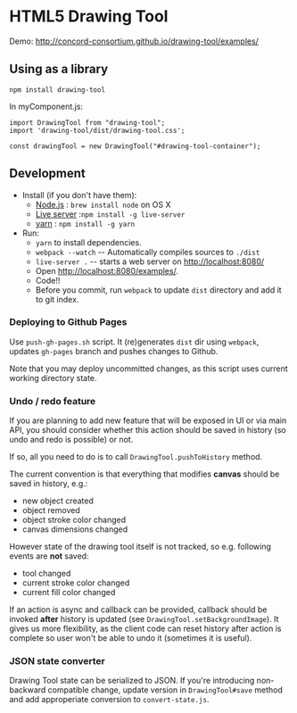 # HTML5 Drawing Tool

Demo: http://concord-consortium.github.io/drawing-tool/examples/

## Using as a library

`npm install drawing-tool`

In myComponent.js:

```
import DrawingTool from "drawing-tool";
import 'drawing-tool/dist/drawing-tool.css';

const drawingTool = new DrawingTool("#drawing-tool-container");
```

## Development
* Install (if you don't have them):
    * [Node.js](http://nodejs.org) : `brew install node` on OS X
    * [Live server](https://www.npmjs.com/package/live-server) :`npm install -g live-server`
    * [yarn](https://github.com/yarnpkg/yarn) : `npm install -g yarn`
* Run:
    * `yarn` to install dependencies.
    * `webpack --watch` -- Automatically compiles sources to `./dist`
    * `live-server .` -- starts a web server on [http://localhost:8080/](http://localhost:8080/)
    * Open [http://localhost:8080/examples/](http://localhost:3333/examples/).
    * Code!!
    * Before you commit, run `webpack` to update `dist` directory and add it to git index.

### Deploying to Github Pages

Use `push-gh-pages.sh` script. It (re)generates `dist` dir using `webpack`, updates `gh-pages` branch
and pushes changes to Github.

Note that you may deploy uncommitted changes, as this script uses current working directory state.

### Undo / redo feature

If you are planning to add new feature that will be exposed in UI or via main API, you should consider whether
this action should be saved in history (so undo and redo is possible) or not.

If so, all you need to do is to call `DrawingTool.pushToHistory` method.

The current convention is that everything that modifies **canvas** should be saved in history, e.g.:

* new object created
* object removed
* object stroke color changed
* canvas dimensions changed

However state of the drawing tool itself is not tracked, so e.g. following events are **not** saved:

* tool changed
* current stroke color changed
* current fill color changed

If an action is async and callback can be provided, callback should be invoked **after** history is updated
(see `DrawingTool.setBackgroundImage`). It gives us more flexibility, as the client code can reset history
after action is complete so user won't be able to undo it (sometimes it is useful).

### JSON state converter

Drawing Tool state can be serialized to JSON. If you're introducing non-backward compatible change, update version in `DrawingTool#save` method and add approperiate conversion to `convert-state.js`.
